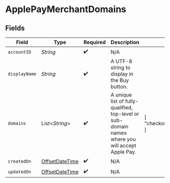 # ApplePayMerchantDomains


## Fields

| Field                                                                                            | Type                                                                                             | Required                                                                                         | Description                                                                                      | Example                                                                                          |
| ------------------------------------------------------------------------------------------------ | ------------------------------------------------------------------------------------------------ | ------------------------------------------------------------------------------------------------ | ------------------------------------------------------------------------------------------------ | ------------------------------------------------------------------------------------------------ |
| `accountID`                                                                                      | *String*                                                                                         | :heavy_check_mark:                                                                               | N/A                                                                                              |                                                                                                  |
| `displayName`                                                                                    | *String*                                                                                         | :heavy_check_mark:                                                                               | A UTF-8 string to display in the Buy button.                                                     |                                                                                                  |
| `domains`                                                                                        | List\<*String*>                                                                                  | :heavy_check_mark:                                                                               | A unique list of fully-qualified, top-level or sub-domain names where you will accept Apple Pay. | [<br/>"checkout.classbooker.dev"<br/>]                                                           |
| `createdOn`                                                                                      | [OffsetDateTime](https://docs.oracle.com/javase/8/docs/api/java/time/OffsetDateTime.html)        | :heavy_check_mark:                                                                               | N/A                                                                                              |                                                                                                  |
| `updatedOn`                                                                                      | [OffsetDateTime](https://docs.oracle.com/javase/8/docs/api/java/time/OffsetDateTime.html)        | :heavy_check_mark:                                                                               | N/A                                                                                              |                                                                                                  |